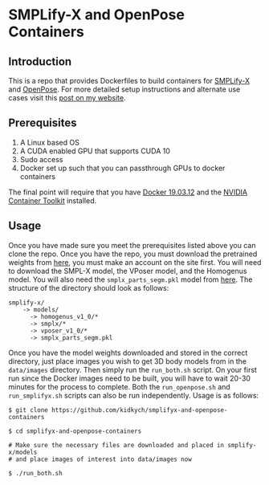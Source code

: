 # SMPLify-X and OpenPose Containers

## Introduction

This is a repo that provides Dockerfiles to build containers for [SMPLify-X](https://github.com/vchoutas/smplify-x) and 
[OpenPose](https://github.com/CMU-Perceptual-Computing-Lab/openpose). For more detailed setup instructions and alternate
use cases visit this [post on my website](https://kychdev.net/blog/getting-started-with-open-pose-and-smp-lify-x/).

## Prerequisites

1. A Linux based OS 
2. A CUDA enabled GPU that supports CUDA 10
3. Sudo access
4. Docker set up such that you can passthrough GPUs to docker containers

The final point will require that you have [Docker 19.03.12](https://docs.docker.com/engine/install/) and the 
[NVIDIA Container Toolkit](https://github.com/NVIDIA/nvidia-docker) installed.

## Usage

Once you have made sure you meet the prerequisites listed above you can clone the repo. Once you have the repo, you must
download the pretrained weights from [here](https://smpl-x.is.tue.mpg.de/downloads), you must make an account on
the site first. You will need to download the 
SMPL-X model, the VPoser model, and the Homogenus model. You will also need the `smplx_parts_segm.pkl` model from 
[here](https://owncloud.tuebingen.mpg.de/index.php/s/MWnr8Kso4K8T8at). The structure of the directory should look as 
follows:

```shell script
smplify-x/
    -> models/
      -> homogenus_v1_0/*
      -> smplx/*        
      -> vposer_v1_0/*        
      -> smplx_parts_segm.pkl
```

Once you have the model weights downloaded and stored in the correct directory, just place images you wish to get 3D
body models from in the `data/images` directory. Then simply run the `run_both.sh` script. On your first run since the
Docker images need to be built, you will have to wait 20-30 minutes for the process to complete. Both the 
`run_openpose.sh` and `run_smplifyx.sh` scripts can also be run independently. Usage is as follows:

```shell script
$ git clone https://github.com/kidkych/smplifyx-and-openpose-containers

$ cd smplifyx-and-openpose-containers

# Make sure the necessary files are downloaded and placed in smplify-x/models
# and place images of interest into data/images now

$ ./run_both.sh
```
